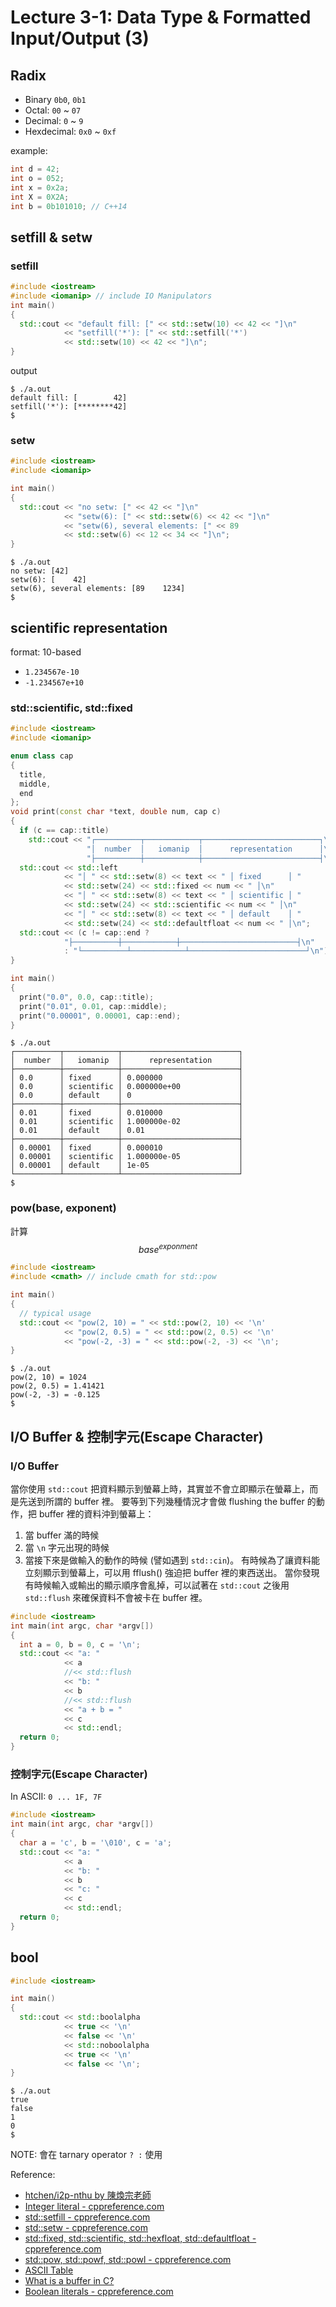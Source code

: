 # Lecture 3-1: Data Type & Formatted Input/Output (3)

## Radix

* Binary `0b0`, `0b1`
* Octal: `00` ~ `07`
* Decimal: `0` ~ `9`
* Hexdecimal: `0x0` ~ `0xf`

example:

``` c++
int d = 42;
int o = 052;
int x = 0x2a;
int X = 0X2A;
int b = 0b101010; // C++14
```

## setfill & setw

### setfill

``` c++
#include <iostream>
#include <iomanip> // include IO Manipulators
int main()
{
  std::cout << "default fill: [" << std::setw(10) << 42 << "]\n"
            << "setfill('*'): [" << std::setfill('*')
            << std::setw(10) << 42 << "]\n";
}
```

output

``` console
$ ./a.out
default fill: [        42]
setfill('*'): [********42]
$
```

### setw

``` c++
#include <iostream>
#include <iomanip>

int main()
{
  std::cout << "no setw: [" << 42 << "]\n"
            << "setw(6): [" << std::setw(6) << 42 << "]\n"
            << "setw(6), several elements: [" << 89 
            << std::setw(6) << 12 << 34 << "]\n";
}
```

``` console
$ ./a.out
no setw: [42]
setw(6): [    42]
setw(6), several elements: [89    1234]
$
```

## scientific representation

format: 10-based

* `1.234567e-10`
* `-1.234567e+10`

### std::scientific, std::fixed

``` c++
#include <iostream>
#include <iomanip>

enum class cap
{
  title,
  middle,
  end
};
void print(const char *text, double num, cap c)
{
  if (c == cap::title)
    std::cout << "┌──────────┬────────────┬──────────────────────────┐\n"
                 "│  number  │   iomanip  │      representation      │\n"
                 "├──────────┼────────────┼──────────────────────────┤\n";
  std::cout << std::left
            << "│ " << std::setw(8) << text << " │ fixed      │ "
            << std::setw(24) << std::fixed << num << " │\n"
            << "│ " << std::setw(8) << text << " │ scientific │ "
            << std::setw(24) << std::scientific << num << " │\n"
            << "│ " << std::setw(8) << text << " │ default    │ "
            << std::setw(24) << std::defaultfloat << num << " │\n";
  std::cout << (c != cap::end ? 
            "├──────────┼────────────┼──────────────────────────┤\n" 
            : "└──────────┴────────────┴──────────────────────────┘\n");
}

int main()
{
  print("0.0", 0.0, cap::title);
  print("0.01", 0.01, cap::middle);
  print("0.00001", 0.00001, cap::end);
}
```

``` console
$ ./a.out
┌──────────┬────────────┬──────────────────────────┐
│  number  │   iomanip  │      representation      │
├──────────┼────────────┼──────────────────────────┤
│ 0.0      │ fixed      │ 0.000000                 │
│ 0.0      │ scientific │ 0.000000e+00             │
│ 0.0      │ default    │ 0                        │
├──────────┼────────────┼──────────────────────────┤
│ 0.01     │ fixed      │ 0.010000                 │
│ 0.01     │ scientific │ 1.000000e-02             │
│ 0.01     │ default    │ 0.01                     │
├──────────┼────────────┼──────────────────────────┤
│ 0.00001  │ fixed      │ 0.000010                 │
│ 0.00001  │ scientific │ 1.000000e-05             │
│ 0.00001  │ default    │ 1e-05                    │
└──────────┴────────────┴──────────────────────────┘
$
```

### pow(base, exponent)

計算 $${base}^{exponment}$$

``` c++
#include <iostream>
#include <cmath> // include cmath for std::pow

int main()
{
  // typical usage
  std::cout << "pow(2, 10) = " << std::pow(2, 10) << '\n'
            << "pow(2, 0.5) = " << std::pow(2, 0.5) << '\n'
            << "pow(-2, -3) = " << std::pow(-2, -3) << '\n';
}
```

``` console
$ ./a.out
pow(2, 10) = 1024
pow(2, 0.5) = 1.41421
pow(-2, -3) = -0.125
$
```

## I/O Buffer & 控制字元(Escape Character)

### I/O Buffer

當你使用 `std::cout` 把資料顯示到螢幕上時，其實並不會立即顯示在螢幕上，而是先送到所謂的 buffer 裡。
要等到下列幾種情況才會做 flushing the buffer 的動作，把 buffer 裡的資料沖到螢幕上：
1. 當 buffer 滿的時候
2. 當 `\n` 字元出現的時候
3. 當接下來是做輸入的動作的時候 (譬如遇到 `std::cin`)。
有時候為了讓資料能立刻顯示到螢幕上，可以用 fflush() 強迫把 buffer 裡的東西送出。
當你發現有時候輸入或輸出的顯示順序會亂掉，可以試著在 `std::cout` 之後用 `std::flush` 來確保資料不會被卡在 buffer 裡。

``` c++
#include <iostream>
int main(int argc, char *argv[])
{
  int a = 0, b = 0, c = '\n';
  std::cout << "a: "
            << a
            //<< std::flush
            << "b: "
            << b
            //<< std::flush
            << "a + b = "
            << c
            << std::endl;
  return 0;
}
```

### 控制字元(Escape Character)

In ASCII: `0 ... 1F, 7F`

``` c++
#include <iostream>
int main(int argc, char *argv[])
{
  char a = 'c', b = '\010', c = 'a';
  std::cout << "a: "
            << a
            << "b: "
            << b
            << "c: "
            << c
            << std::endl;
  return 0;
}
```

## bool

``` c++
#include <iostream>

int main()
{
  std::cout << std::boolalpha
            << true << '\n'
            << false << '\n'
            << std::noboolalpha
            << true << '\n'
            << false << '\n';
}
```

``` console
$ ./a.out
true
false
1
0
$
```

NOTE: 會在 tarnary operator ` ? : ` 使用

Reference:
* [htchen/i2p-nthu by 陳煥宗老師](https://github.com/htchen/i2p-nthu/tree/master/程式設計一)
* [Integer literal - cppreference.com](https://en.cppreference.com/w/cpp/language/integer_literal)
* [std::setfill - cppreference.com](https://en.cppreference.com/w/cpp/io/manip/setfill)
* [std::setw - cppreference.com](https://en.cppreference.com/w/cpp/io/manip/setw)
* [std::fixed, std::scientific, std::hexfloat, std::defaultfloat - cppreference.com](https://en.cppreference.com/w/cpp/io/manip/fixed)
* [std::pow, std::powf, std::powl - cppreference.com](https://en.cppreference.com/w/cpp/numeric/math/pow)
* [ASCII Table](https://www.cs.cmu.edu/~pattis/15-1XX/common/handouts/ascii.html)
* [What is a buffer in C?](https://www.educative.io/edpresso/what-is-a-buffer-in-c)
* [Boolean literals - cppreference.com](https://en.cppreference.com/w/cpp/language/bool_literal)